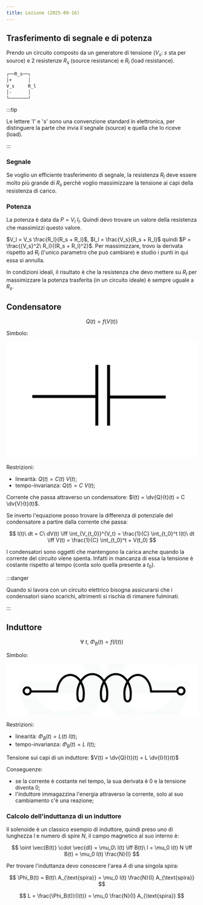 ```yaml
---
title: Lezione (2025-09-16)
---
```


## Trasferimento di segnale e di potenza

Prendo un circuito composto da un generatore di tensione ($V_s$: $s$ sta per
source) e 2 resistenze $R_s$ (source resistance) e $R_l$ (load resistance).

```
┌──R_s──┐
│+      │
V_s     R_l
│-      │
└───────┘
```

:::tip

Le lettere 'l' e 's' sono una convenzione standard in elettronica, per
distinguere la parte che invia il segnale (source) e quella che lo riceve
(load).

:::

### Segnale

Se voglio un efficiente trasferimento di segnale, la resistenza $R_l$ deve
essere molto più grande di $R_s$ perchè voglio massimizzare la tensione ai capi
della resistenza di carico.

### Potenza

La potenza è data da $P = V_l\ I_l$. Quindi devo trovare un valore della
resistenza che massimizzi questo valore.

$V_l = V_s \frac{R_l}{R_s + R_l}$, $I_l =  \frac{V_s}{R_s + R_l}$ quindi
$P = \frac{{V_s}^2\ R_l}{(R_s + R_l)^2}$. Per massimizzare, trovo la derivata
rispetto ad $R_l$ (l'unico parametro che può cambiare) e studio i punti in qui
essa si annulla.

In condizioni ideali, il risultato è che la resistenza che devo mettere su $R_l$
per massimizzare la potenza trasferita (in un circuito ideale) è sempre uguale a
$R_s$.

## Condensatore

$$
Q(t) = f(V(t))
$$

Simbolo:

![Simbolo condensatore](../../../../../images/simbolo-condensatore.jpg)

Restrizioni:

- linearità: $Q(t) = C(t)\ V(t)$;
- tempo-invarianza: $Q(t) = C\ V(t)$;

Corrente che passa attraverso un condensatore:
$I(t) = \dv{Q}{t}(t) = C \dv{V}{t}(t)$.

Se inverto l'equazione posso trovare la differenza di potenziale del
condensatore a partire dalla corrente che passa:

$$
I(t)\ dt = C\ dV(t) \iff \int_{V_{t_0}}^{V_t} = \frac{1}{C} \int_{t_0}^t I(t)\ dt \iff V(t) = \frac{1}{C} \int_{t_0}^t + V(t_0)
$$

I condensatori sono oggetti che mantengono la carica anche quando la corrente
del circuito viene spenta. Infatti in mancanza di essa la tensione è costante
rispetto al tempo (conta solo quella presente a $t_0$).

:::danger

Quando si lavora con un circuito elettrico bisogna assicurarsi che i
condensatori siano scarichi, altrimenti si rischia di rimanere fulminati.

:::

## Induttore

$$
\forall\ t,\ \Phi_B(t) = f(I(t))
$$

Simbolo:

![Simbolo induttore](../../../../../images/simbolo-induttore.png)

Restrizioni:

- linearità: $\Phi_B(t) = L(t)\ I(t)$;
- tempo-invarianza: $\Phi_B(t) = L\ I(t)$;

Tensione sui capi di un induttore: $V(t) = \dv{Q}{t}(t) = L \dv{I}{t}(t)$

Conseguenze:

- se la corrente è costante nel tempo, la sua derivata è 0 e la tensione diventa
  0;
- l'induttore immagazzina l'energia attraverso la corrente, solo al suo
  cambiamento c'è una reazione;

### Calcolo dell'induttanza di un induttore

Il solenoide è un classico esempio di induttore, quindi preso uno di lunghezza
$l$ e numero di spire $N$, il campo magnetico al suo interno è:

$$
\oint \vec{B(t)} \cdot \vec{dl} = \mu_0\ I(t) \iff B(t)\ l = \mu_0 I(t) N \iff B(t) = \mu_0 I(t) \frac{N}{l}
$$

Per trovare l'induttanza devo conoscere l'area $A$ di una singola spira:

$$
\Phi_B(t) = B(t)\ A_{\text{spira}} = \mu_0 I(t) \frac{N}{l} A_{\text{spira}}
$$

$$
L = \frac{\Phi_B(t)}{I(t)} = \mu_0 \frac{N}{l} A_{\text{spira}}
$$
